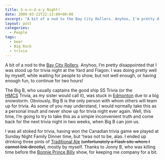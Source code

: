 ```yaml
---
title: S-u-n-d-a-y Night!
date: 2009-03-22T22:13:00+00:00
excerpt: "A bit of a nod to the Bay City Rollers. Anyhoo, I'm pretty disappointed that I was stod up for trivia night at the"
layout: post
categories:
  - People
tags:
  - beer
  - Big Rock
  - trivia
---
```

A bit of a nod to the [Bay City Rollers](http://www.youtube.com/watch?v=dBn2ux5vRHk). Anyhoo, I’m pretty disappointed that I was stood up for trivia night at the Yard and Flagon. I was doing pretty well by myself, while waiting for people to show, but not well enough, or having enough fun, to continue for two hours!

The Big B, who usually captains the good ship SS Trivia (or the [HMCS](http://en.wikipedia.org/wiki/Her_Majesty%27s_Canadian_Ship) Trivia, as my sister would call it), was stuck in [Edmonton](http://www.edmonton.ca/) due to a big snowstorm. Obviously, Big B is the only person with whom others will team up for trivia. As some of you may understand, I would normally take this as a personal insult and never show up for trivia night ever again. Well, this time, I’m going to try to take this as a simple inconvenient truth and come back for the next trivia night in two weeks, when Big B can join us.

I was all stoked for trivia, having won the Canadian trivia game we played at Sunday Night Family Dinner time, but ’twas not to be, alas. I ended up drinking three pints of [Traditional Ale](http://www.bigrockbeer.com/beer/traditional-ale) <del>(unfortunately a Flash site where I cannot link directly)</del>, mostly by myself. Thanks to Jonny B, who was killing time before the [Bonnie Prince Billy](http://www.myspace.com/bonnieprincebilly) show, for keeping me company for a bit.